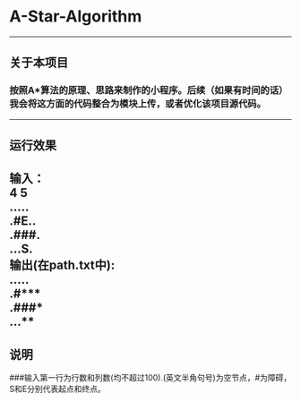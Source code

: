 # A-Star-Algorithm
---
## 关于本项目
### 按照**A\*算法**的原理、思路来制作的小程序。后续（如果有时间的话）我会将这方面的代码整合为模块上传，或者优化该项目源代码。
---
## 运行效果
输入：  
4 5  
.....  
.#E..  
.###.  
...S.  
输出(在path.txt中):  
.....  
.#***  
.###*  
...**  
---
## 说明
###输入第一行为行数和列数(均不超过100).(英文半角句号)为空节点，#为障碍，S和E分别代表起点和终点。
